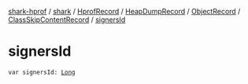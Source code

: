 [shark-hprof](../../../../../index.md) / [shark](../../../../index.md) / [HprofRecord](../../../index.md) / [HeapDumpRecord](../../index.md) / [ObjectRecord](../index.md) / [ClassSkipContentRecord](index.md) / [signersId](./signers-id.md)

# signersId

`var signersId: `[`Long`](https://kotlinlang.org/api/latest/jvm/stdlib/kotlin/-long/index.html)